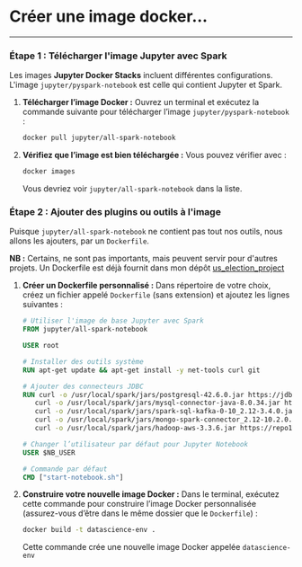 # Créer une image docker...

---

### Étape 1 : Télécharger l'image Jupyter avec Spark
Les images **Jupyter Docker Stacks** incluent différentes configurations. L'image `jupyter/pyspark-notebook` est celle qui contient Jupyter et Spark.

1. **Télécharger l’image Docker :**
   Ouvrez un terminal et exécutez la commande suivante pour télécharger l’image `jupyter/pyspark-notebook` :
   ```bash
   docker pull jupyter/all-spark-notebook

   ```


2. **Vérifiez que l’image est bien téléchargée :**
   Vous pouvez vérifier avec :
   ```bash
   docker images
   ```
   Vous devriez voir `jupyter/all-spark-notebook` dans la liste.

### Étape 2 : Ajouter des plugins ou outils à l'image
Puisque `jupyter/all-spark-notebook` ne contient pas tout nos outils, nous allons les ajouters, par un `Dockerfile`.

**NB :** Certains, ne sont pas importants, mais peuvent servir pour d'autres projets.
Un Dockerfile est déjà fournit dans mon dépôt [us_election_project](https://github.com/diiblo/us_election_project/blob/main/Dockerfile)

1. **Créer un Dockerfile personnalisé :**
   Dans répertoire de votre choix, créez un fichier appelé `Dockerfile` (sans extension) et ajoutez les lignes suivantes :
   ```dockerfile
   # Utiliser l'image de base Jupyter avec Spark
   FROM jupyter/all-spark-notebook

   USER root

   # Installer des outils système
   RUN apt-get update && apt-get install -y net-tools curl git

   # Ajouter des connecteurs JDBC
   RUN curl -o /usr/local/spark/jars/postgresql-42.6.0.jar https://jdbc.postgresql.org/download/postgresql-42.6.0.jar && \
      curl -o /usr/local/spark/jars/mysql-connector-java-8.0.34.jar https://repo1.maven.org/maven2/mysql/mysql-connector-java/8.0.34/mysql-connector-java-8.0.34.jar && \
      curl -o /usr/local/spark/jars/spark-sql-kafka-0-10_2.12-3.4.0.jar https://repo1.maven.org/maven2/org/apache/spark/spark-sql-kafka-0-10_2.12/3.4.0/spark-sql-kafka-0-10_2.12-3.4.0.jar && \
      curl -o /usr/local/spark/jars/mongo-spark-connector_2.12-10.2.0.jar https://repo1.maven.org/maven2/org/mongodb/spark/mongo-spark-connector_2.12/10.2.0/mongo-spark-connector_2.12-10.2.0.jar && \
      curl -o /usr/local/spark/jars/hadoop-aws-3.3.6.jar https://repo1.maven.org/maven2/org/apache/hadoop/hadoop-aws/3.3.6/hadoop-aws-3.3.6.jar

   # Changer l’utilisateur par défaut pour Jupyter Notebook
   USER $NB_USER

   # Commande par défaut
   CMD ["start-notebook.sh"]
   ```

2. **Construire votre nouvelle image Docker :**
   Dans le terminal, exécutez cette commande pour construire l’image Docker personnalisée (assurez-vous d’être dans le même dossier que le `Dockerfile`) :
   ```bash
   docker build -t datascience-env .
   ```
   Cette commande crée une nouvelle image Docker appelée `datascience-env`

